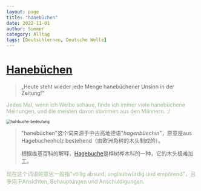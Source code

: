 ```yaml
---
layout: page
title: "hanebüchen"
date: 2022-11-01
author: Sommer
category: Alltag
tags: [Deutschlernen, Deutsche Welle]
---
```


# [Hanebüchen](https://learngerman.dw.com/de/hanebüchen/a-45032773)

> „Heute steht wieder jede Menge hanebüchener Unsinn in der Zeitung!“

<font style="color:#98B88F">Jedes Mal, wenn ich Weibo schaue, finde ich immer viele hanebüchene Meinungen, und die meisten davon stammen aus den Männern. :/ </font>



<img src="https://img.gartenjournal.net/wp-content/uploads/hainbuche-bedeutung-400x266.jpg" alt="hainbuche-bedeutung" style="zoom:70%;" />

> "hanebüchen"这个词来源于中古高地德语"*hagenbüechin*"，原意是aus Hagebuchenholz bestehend（由欧洲角树的木头制成的）。
>
> 根据维基百科的解释，[Hagebuche](https://de.wikipedia.org/wiki/Hainbuche)是桦树桦木科的一种，它的木头极难加工。

<font style="color:#98B88F">现在这个词语的意思一般指"völlig absurd, unglaubwürdig und empörend"，且多用于Ansichten, Behauptungen und Anschuldigungen.</font>

